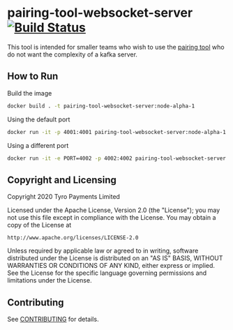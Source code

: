 # pairing-tool-websocket-server [![Build Status](https://www.travis-ci.com/tyro/pairing-tool-websocket-server.svg?branch=master)](https://www.travis-ci.com/tyro/pairing-tool-websocket-server)

This tool is intended for smaller teams who wish to use the [pairing tool](https://github.com/tyro/pairing-tool) who do not want the complexity of a kafka server.

## How to Run

Build the image
```bash
docker build . -t pairing-tool-websocket-server:node-alpha-1
```

Using the default port
```bash
docker run -it -p 4001:4001 pairing-tool-websocket-server:node-alpha-1
```

Using a different port
```bash
docker run -it -e PORT=4002 -p 4002:4002 pairing-tool-websocket-server:node-alpha-1
```

## Copyright and Licensing

Copyright 2020 Tyro Payments Limited

Licensed under the Apache License, Version 2.0 (the "License");
you may not use this file except in compliance with the License.
You may obtain a copy of the License at

    http://www.apache.org/licenses/LICENSE-2.0

Unless required by applicable law or agreed to in writing, software
distributed under the License is distributed on an "AS IS" BASIS,
WITHOUT WARRANTIES OR CONDITIONS OF ANY KIND, either express or implied.
See the License for the specific language governing permissions and
limitations under the License.

## Contributing

See [CONTRIBUTING](CONTRIBUTING.md) for details.
